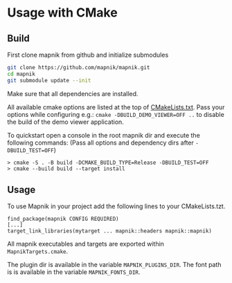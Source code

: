# Usage with CMake
## Build
First clone mapnik from github and initialize submodules

```bash
git clone https://github.com/mapnik/mapnik.git
cd mapnik
git submodule update --init
```

Make sure that all dependencies are installed.

All available cmake options are listed at the top of [CMakeLists.txt](../CMakeLists.txt). 
Pass your options while configuring e.g.: `cmake -DBUILD_DEMO_VIEWER=OFF ..` to disable the build of the demo viewer application.

To quickstart open a console in the root mapnik dir and execute the following commands: (Pass all options and dependency dirs after `-DBUILD_TEST=OFF`)
```
> cmake -S . -B build -DCMAKE_BUILD_TYPE=Release -DBUILD_TEST=OFF
> cmake --build build --target install
```

## Usage

To use Mapnik in your project add the following lines to your CMakeLists.tzt.
```
find_package(mapnik CONFIG REQUIRED)
[...]
target_link_libraries(mytarget ... mapnik::headers mapnik::mapnik)
```

All mapnik executables and targets are exported within `MapnikTargets.cmake`. 

The plugin dir is available in the variable `MAPNIK_PLUGINS_DIR`. 
The font path is is available in the variable `MAPNIK_FONTS_DIR`. 
